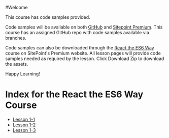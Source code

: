 #Welcome

This course has code samples provided.

Code samples will be available on both [GitHub](https://github.com/learnable-content/React-the-ES6-Way) and [Sitepoint Premium](https://www.sitepoint.com/premium/). This course has an assigned GitHub repo with code samples available via branches.

Code samples can also be downloaded through the [React the ES6 Way](https://www.sitepoint.com/premium/courses/react-the-es6-way-2914/) course on SitePoint's Premium website. All lesson pages will provide code samples needed as required by the lesson. Click Download Zip to download the assets.


Happy Learning!


# Index for the React the ES6 Way Course

* [Lesson 1-1](tree/lesson1.1)
* [Lesson 1-2](tree/lesson1.2)
* [Lesson 1-3](tree/lesson1.3)
